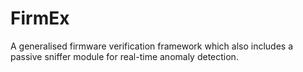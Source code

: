 # FirmEx
A generalised firmware verification framework which also includes a passive sniffer module for real-time anomaly detection.
